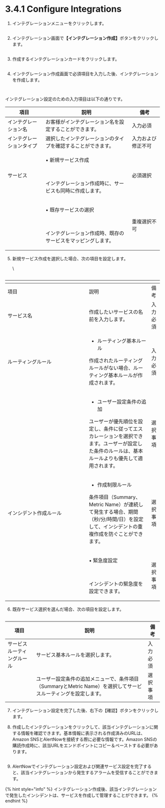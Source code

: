 # 3.4.1 Configure Integrations

1. インテグレーションメニューをクリックします。

<figure><img src="../../.gitbook/assets/image (310).png" alt=""><figcaption></figcaption></figure>

2. インテグレーション画面&#x3067;**【インテグレーション作成】**&#x30DC;タンをクリックします。

<figure><img src="../../.gitbook/assets/image (311).png" alt=""><figcaption></figcaption></figure>



3. 作成するインテグレーションカードをクリックします。

<figure><img src="../../.gitbook/assets/image (313).png" alt=""><figcaption></figcaption></figure>

4. インテグレーション作成画面で必須項目を入力した後、インテグレーションを作成します。

<figure><img src="../../.gitbook/assets/image (316).png" alt=""><figcaption></figcaption></figure>

<figure><img src="https://lh7-rt.googleusercontent.com/docsz/AD_4nXdhd9L8RyfoEzRbYiMph_7D5ny79FwPlIk8mh1dK5hU-sDE-kgUYHmAMo1fojK3jOIrVcnmY271IoAvcSeNdjjp1UJjaHSzkrZMrRLjp0i9O-FXKpCvWAaV5RWvtqonTOA5_ouAd1phLC5TamXjadp9NLM?key=0Xa7fMJhbTOfjN6ztS0Ywg" alt=""><figcaption></figcaption></figure>



インテグレーション設定のための入力項目は以下の通りです。

| 項目           | 説明                                                                 | 備考        |
| ------------ | ------------------------------------------------------------------ | --------- |
| インテグレーション名   | お客様がインテグレーション名を設定することができます。                                        | 入力必須      |
| インテグレーションタイプ | 選択したインテグレーションのタイプを確認することができます。                                     | 入力および修正不可 |
| サービス         | <p>• 新規サービス作成</p><p><br></p><p>インテグレーション作成時に、サービスも同時に作成します。</p>    | 必須選択      |
| <p><br></p>  | <p>• 既存サービスの選択</p><p><br></p><p>インテグレーション作成時、既存のサービスをマッピングします。</p> | 重複選択不可    |



5.  新規サービス作成を選択した場合、次の項目を設定します。

    \


    <figure><img src="https://lh7-rt.googleusercontent.com/docsz/AD_4nXd9z9aJq3xbomOWV7oZ_g1GQIwX_eimM_SQOxwGPnvpzVVlOSnqph6EgRxftLnXmRrKArs0u5sld6yauRjIZkV9iR0j6o_0F5diYf-r-EesYnB8c3iMsf5atWs5dbESQ6jBl_VkqMtXFcSJwWiqv9ymz4-G?key=0Xa7fMJhbTOfjN6ztS0Ywg" alt=""><figcaption></figcaption></figure>

<table data-header-hidden><thead><tr><th width="249"></th><th></th><th></th></tr></thead><tbody><tr><td>項目</td><td>説明</td><td>備考</td></tr><tr><td>サービス名</td><td>作成したいサービスの名前を入力します。</td><td>入力必須</td></tr><tr><td>ルーティングルール</td><td><ul><li>ルーティング基本ルール</li></ul><p>作成されたルーティングルールがない場合、ルーティング基本ルールが作成されます。</p></td><td>入力必須</td></tr><tr><td></td><td><ul><li>ユーザー設定条件の追加</li></ul><p>ユーザーが優先順位を設定し、条件に従ってエスカレーションを選択できます。ユーザーが設定した条件のルールは、基本ルールよりも優先して適用されます。</p></td><td>選択事項</td></tr><tr><td>インシデント作成ルール</td><td><ul><li>作成制限ルール</li></ul><p>条件項目（Summary、Metric Name）が連続して発生する場合、期間（秒/分/時間/日）を設定して、インシデントの重複作成を防ぐことができます。</p></td><td>選択事項</td></tr><tr><td><br></td><td><p>• 緊急度設定</p><p><br></p><p>インシデントの緊急度を設定できます。</p></td><td>選択事項</td></tr></tbody></table>



6. 既存サービス選択を選んだ場合、次の項目を設定します。

<figure><img src="../../.gitbook/assets/image (318).png" alt=""><figcaption></figcaption></figure>

| 項目            | 説明                                                               | 備考   |
| ------------- | ---------------------------------------------------------------- | ---- |
| サービスルーティングルール | サービス基本ルールを選択します。                                                 | 入力必須 |
| <p><br></p>   | ユーザー設定条件の追加メニューで、条件項目（SummaryとMetric Name）を選択してサービスルーティングを設定します。 | 選択事項 |



7. インテグレーション設定を完了した後、右下の【確認】ボタンをクリックします。



8. 作成したインテグレーションをクリックして、該当インテグレーションに関する情報を確認できます。基本情報に表示される作成済みのURLは、Amazon SNSとAlertNowを接続する際に必要な情報です。Amazon SNSの購読作成時に、該当URLをエンドポイントにコピー＆ペーストする必要があります。

<figure><img src="../../.gitbook/assets/image (319).png" alt=""><figcaption></figcaption></figure>

9. AlertNowでインテグレーション設定および関連サービス設定を完了すると、該当インテグレーションから発生するアラームを受信することができます。



{% hint style="info" %}
インテグレーション作成後、該当インテグレーションで発生したインシデントは、サービスを作成して管理することができます。
{% endhint %}

